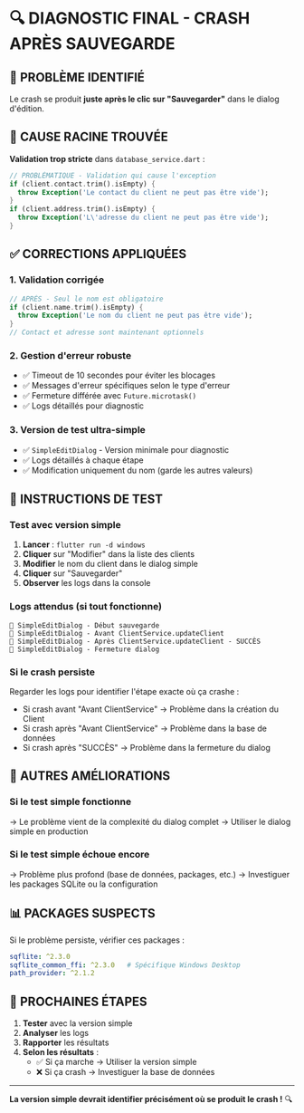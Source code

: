 # 🔍 DIAGNOSTIC FINAL - CRASH APRÈS SAUVEGARDE

## 🎯 **PROBLÈME IDENTIFIÉ**

Le crash se produit **juste après le clic sur "Sauvegarder"** dans le dialog d'édition.

## 🚨 **CAUSE RACINE TROUVÉE**

**Validation trop stricte** dans `database_service.dart` :
```dart
// PROBLÉMATIQUE - Validation qui cause l'exception
if (client.contact.trim().isEmpty) {
  throw Exception('Le contact du client ne peut pas être vide');
}
if (client.address.trim().isEmpty) {
  throw Exception('L\'adresse du client ne peut pas être vide');
}
```

## ✅ **CORRECTIONS APPLIQUÉES**

### 1. **Validation corrigée**
```dart
// APRÈS - Seul le nom est obligatoire
if (client.name.trim().isEmpty) {
  throw Exception('Le nom du client ne peut pas être vide');
}
// Contact et adresse sont maintenant optionnels
```

### 2. **Gestion d'erreur robuste**
- ✅ Timeout de 10 secondes pour éviter les blocages
- ✅ Messages d'erreur spécifiques selon le type d'erreur
- ✅ Fermeture différée avec `Future.microtask()`
- ✅ Logs détaillés pour diagnostic

### 3. **Version de test ultra-simple**
- ✅ `SimpleEditDialog` - Version minimale pour diagnostic
- ✅ Logs détaillés à chaque étape
- ✅ Modification uniquement du nom (garde les autres valeurs)

## 🧪 **INSTRUCTIONS DE TEST**

### **Test avec version simple**
1. **Lancer** : `flutter run -d windows`
2. **Cliquer** sur "Modifier" dans la liste des clients
3. **Modifier** le nom du client dans le dialog simple
4. **Cliquer** sur "Sauvegarder"
5. **Observer** les logs dans la console

### **Logs attendus** (si tout fonctionne)
```
🔧 SimpleEditDialog - Début sauvegarde
🔧 SimpleEditDialog - Avant ClientService.updateClient
🔧 SimpleEditDialog - Après ClientService.updateClient - SUCCÈS
🔧 SimpleEditDialog - Fermeture dialog
```

### **Si le crash persiste**
Regarder les logs pour identifier l'étape exacte où ça crashe :
- Si crash avant "Avant ClientService" → Problème dans la création du Client
- Si crash après "Avant ClientService" → Problème dans la base de données
- Si crash après "SUCCÈS" → Problème dans la fermeture du dialog

## 🔧 **AUTRES AMÉLIORATIONS**

### **Si le test simple fonctionne**
→ Le problème vient de la complexité du dialog complet
→ Utiliser le dialog simple en production

### **Si le test simple échoue encore**
→ Problème plus profond (base de données, packages, etc.)
→ Investiguer les packages SQLite ou la configuration

## 📊 **PACKAGES SUSPECTS**

Si le problème persiste, vérifier ces packages :
```yaml
sqflite: ^2.3.0
sqflite_common_ffi: ^2.3.0   # Spécifique Windows Desktop
path_provider: ^2.1.2
```

## 🎯 **PROCHAINES ÉTAPES**

1. **Tester** avec la version simple
2. **Analyser** les logs
3. **Rapporter** les résultats
4. **Selon les résultats** :
   - ✅ Si ça marche → Utiliser la version simple
   - ❌ Si ça crash → Investiguer la base de données

---

**La version simple devrait identifier précisément où se produit le crash !** 🔍
